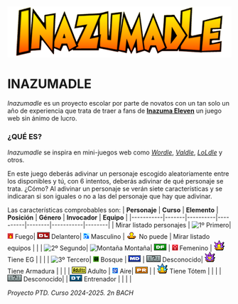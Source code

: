 ![Inazumadle Logo](/assets/Inazumadle.png)
# INAZUMADLE
_Inazumadle_ es un proyecto escolar por parte de novatos con un tan solo un año de experiencia que trata de traer a fans de [**Inazuma Eleven**](https://www.inazuma.jp/victory-road/en/) un juego web sin ánimo de lucro.

### ¿QUÉ ES?
_Inazumadle_ se inspira en mini-juegos web como [_Wordle_](https://www.nytimes.com/games/wordle/index.html), [_Valdle_](https://valdle.gg), [_LoLdle_](https://loldle.net) y otros.

En este juego deberás adivinar un personaje escogido aleatoriamente entre los disponibles y tú, con 6 intentos, deberás adivinar de qué personaje se trata. ¿Cómo? Al adivinar un personaje se verán siete características y se indicaran si son iguales o no a las del personaje que hay que adivinar.

Las características comprobables son:
| **Personaje** | **Curso** | **Elemento** | **Posición** | **Género** | **Invocador** | **Equipo** | 
|-----------|-------|----------|----------|--------|-----------|--------|
| Mirar listado personajes | ![1º](/assets/images/MISCELANEO/1º.png) Primero| ![Fuego](/assets/images/MISCELANEO/Fuego.png) Fuego| ![Delantero](/assets/images/MISCELANEO/DL.png) Delantero| ![M](/assets/images/MISCELANEO/M.png) Masculino | ![No Invocador](/assets/images/MISCELANEO/EG_N.png) No puede | Mirar listado equipos |
|  | ![2º](/assets/images/MISCELANEO/2º.png) Segundo| ![Montaña](/assets/images/MISCELANEO/Montaña.png) Montaña| ![Defensa](/assets/images/MISCELANEO/DF.png) | ![F](/assets/images/MISCELANEO/F.png) Femenino | ![EG](/assets/images/MISCELANEO/EG_Y.png) Tiene EG |  |
|  | ![3º](/assets/images/MISCELANEO/3º.png) Tercero| ![Bosque](/assets/images/MISCELANEO/Bosque.png) Bosque | ![Medio](/assets/images/MISCELANEO/MD.png) | ![???](/assets/images/MISCELANEO/Por_Definir.png) Desconocido| ![Armadura](/assets/images/MISCELANEO/EG_ARM.png) Tiene Armadura |  |
|  | ![Adulto](/assets/images/MISCELANEO/ADULTO.png) Adulto | ![Aire](/assets/images/MISCELANEO/Aire.png) Aire| ![Portero](/assets/images/MISCELANEO/PR.png) |  | ![Tótem](/assets/images/MISCELANEO/EG_T.png) Tiene Tótem |  |
|  | ![???](/assets/images/MISCELANEO/Por_Definir.png) Desconocido| | ![Entrenador](/assets/images/MISCELANEO/DT.png) Entrenador |  |  |  |

_Proyecto PTD. Curso 2024-2025. 2n BACH_
